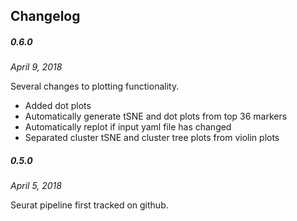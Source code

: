 ## Changelog

##### 0.6.0 
*April 9, 2018*

Several changes to plotting functionality.
- Added dot plots
- Automatically generate tSNE and dot plots from top 36 markers
- Automatically replot if input yaml file has changed 
- Separated cluster tSNE and cluster tree plots from violin plots

##### 0.5.0
*April 5, 2018*

Seurat pipeline first tracked on github.
